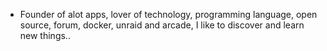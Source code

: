 - Founder of alot apps, lover of technology, programming language, open source, forum, docker, unraid and arcade, I like to discover and learn new things..
  <br>










































































































































































































































































































































































































































































































































































































































































































































































































































































